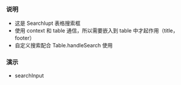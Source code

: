 ### 说明

*   这是 SearchIupt 表格搜索框
*   使用 context 和 table 通信，所以需要嵌入到 table 中才起作用（title，footer）
*   自定义搜索配合 Table.handleSearch 使用

### 演示

*   searchInput

```js {"codepath": "searchInput.jsx"}
```

